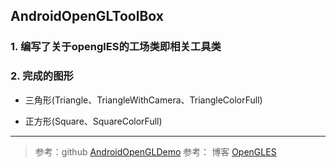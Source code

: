 ## AndroidOpenGLToolBox

### 1. 编写了关于openglES的工场类即相关工具类

### 2. 完成的图形

- 三角形(Triangle、TriangleWithCamera、TriangleColorFull)

- 正方形(Square、SquareColorFull)

---

> 参考：github [AndroidOpenGLDemo](https://github.com/doggycoder/AndroidOpenGLDemo.git)
> 参考： 博客 [OpenGLES](https://blog.csdn.net/junzia/category_6462864.html)
